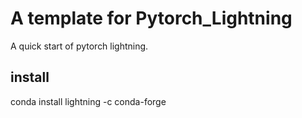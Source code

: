 # A template for Pytorch_Lightning
A quick start of pytorch lightning.
## install
conda install lightning -c conda-forge
